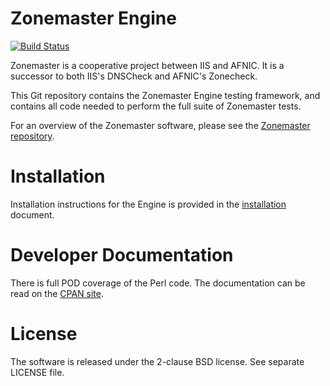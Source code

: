 Zonemaster Engine
=================
[![Build Status](https://travis-ci.org/dotse/zonemaster-engine.svg?branch=master)](https://travis-ci.org/dotse/zonemaster-engine)

Zonemaster is a cooperative project between IIS and AFNIC. It is a
successor to both IIS's DNSCheck and AFNIC's Zonecheck.

This Git repository contains the Zonemaster Engine testing framework,
and contains all code needed to perform the full suite of Zonemaster
tests.

For an overview of the Zonemaster software, please see the
[Zonemaster repository](https://github.com/dotse/zonemaster).


Installation
============

Installation instructions for the Engine is provided in the
[installation](docs/installation.md) document.


Developer Documentation
=======================

There is full POD coverage of the Perl code. The documentation can be
read on the [CPAN site](https://metacpan.org/pod/Zonemaster).


License
=======

The software is released under the 2-clause BSD license. See separate LICENSE file.
